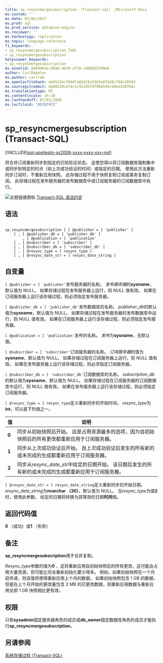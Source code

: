 ```yaml
---
title: sp_resyncmergesubscription （Transact-sql） |Microsoft Docs
ms.custom: ''
ms.date: 03/04/2017
ms.prod: sql
ms.prod_service: database-engine
ms.reviewer: ''
ms.technology: replication
ms.topic: language-reference
f1_keywords:
- sp_resyncmergesubscription_TSQL
- sp_resyncmergesubscription
helpviewer_keywords:
- sp_resyncmergesubscription
ms.assetid: e04d464a-60ab-4b39-a710-c066025708e6
author: CarlRabeler
ms.author: carlrab
ms.openlocfilehash: eb9512bcf60d7a82d19cb383a87618c7d4c30393
ms.sourcegitcommit: da88320c474c1c9124574f90d549c50ee3387b4c
ms.translationtype: MT
ms.contentlocale: zh-CN
ms.lasthandoff: 07/01/2020
ms.locfileid: "85767472"
---
```

# <a name="sp_resyncmergesubscription-transact-sql"></a>sp_resyncmergesubscription (Transact-SQL)
[!INCLUDE[tsql-appliesto-ss2008-xxxx-xxxx-xxx-md](../../includes/applies-to-version/sqlserver.md)]

  将合并订阅重新同步到指定的已知验证状态。 这使您得以将订阅数据库强制集中或同步到特定的时点（如上次成功验证的时间）或指定的日期。 使用此方法重新同步订阅时，不重新应用快照。 此存储过程不用于快照复制订阅或事务复制订阅。 此存储过程在发布服务器的发布数据库中或订阅服务器的订阅数据库中执行。  
  
 ![主题链接图标](../../database-engine/configure-windows/media/topic-link.gif "“主题链接”图标") [Transact-SQL 语法约定](../../t-sql/language-elements/transact-sql-syntax-conventions-transact-sql.md)  
  
## <a name="syntax"></a>语法  
  
```  
  
sp_resyncmergesubscription [ [ @publisher = ] 'publisher' ]  
    [ , [ @publisher_db = ] 'publisher_db' ]  
        , [ @publication = ] 'publication'   
    [ , [ @subscriber = ] 'subscriber' ]  
    [ , [ @subscriber_db = ] 'subscriber_db' ]  
    [ , [ @resync_type = ] resync_type ]  
    [ , [ @resync_date_str = ] resync_date_string ]  
```  
  
## <a name="arguments"></a>自变量  
`[ @publisher = ] 'publisher'`发布服务器的名称。 *发布服务器*的**sysname**，默认值为 NULL。 如果存储过程在发布服务器上运行，则 NULL 值有效。 如果在订阅服务器上运行该存储过程，则必须指定发布服务器。  
  
`[ @publisher_db = ] 'publisher_db'`发布数据库的名称。 *publisher_db*的默认值为**sysname**，默认值为 NULL。 如果存储过程在发布服务器的发布数据库中运行，则 NULL 值有效。 如果在订阅服务器上运行该存储过程，则必须指定发布服务器。  
  
`[ @publication = ] 'publication'`发布的名称。 *发布*为**sysname**，无默认值。  
  
`[ @subscriber = ] 'subscriber'`订阅服务器的名称。 *订阅服务器*的值为**sysname**，默认值为 NULL。 如果存储过程在订阅服务器上运行，则 NULL 值有效。 如果在发布服务器上运行该存储过程，则必须指定订阅服务器。  
  
`[ @subscriber_db = ] 'subscriber_db'`订阅数据库的名称。 *subscription_db*的默认值为**sysname**，默认值为 NULL。 如果存储过程在订阅服务器的订阅数据库中运行，则 NULL 值有效。 如果在发布服务器上运行该存储过程，则必须指定订阅服务器。  
  
`[ @resync_type = ] resync_type`定义重新同步的开始时间。 *resync_type*为**int**，可以是下列值之一。  
  
|值|说明|  
|-----------|-----------------|  
|**0**|同步从初始快照后开始。 这是占用资源最多的选项，因为自初始快照后的所有更改都重新应用于订阅服务器。|  
|**1**|同步从上次成功验证后开始。 自上次成功验证后发生的所有新的或未完成的生成都重新应用于订阅服务器。|  
|**2**|同步从*resync_date_str*中给定的日期开始。 该日期后发生的所有新的或未完成的生成都重新应用于订阅服务器。|  
  
`[ @resync_date_str = ] resync_date_string`定义重新同步的开始日期。 *resync_date_string*为**nvarchar （30）**，默认值为 NULL。 当*resync_type*为值**2**时，使用此参数。 给定的日期将转换为其等效的日期**时间**值。  
  
## <a name="return-code-values"></a>返回代码值  
 **0** （成功）或**1** （失败）  
  
## <a name="remarks"></a>备注  
 **sp_resyncmergesubscription**用于合并复制。  
  
 *Resync_type*参数的值为**0** ，这将重新应用自初始快照后的所有更改，这可能会占用大量资源，但可能比完全重新初始化要少得多。 例如，如果初始快照在一个月前传递，则该值将使得重新应用上个月的数据。 如果初始快照包含 1 GB 的数据，但是在上个月开始的更改量包含 2 MB 的已更改数据，则重新应用数据与重新应用全部 1 GB 快照相比更有效。  
  
## <a name="permissions"></a>权限  
 只有**sysadmin**固定服务器角色的成员或**db_owner**固定数据库角色的成员才能执行**sp_resyncmergesubscription**。  
  
## <a name="see-also"></a>另请参阅  
 [系统存储过程 (Transact-SQL)](../../relational-databases/system-stored-procedures/system-stored-procedures-transact-sql.md)  
  
  
